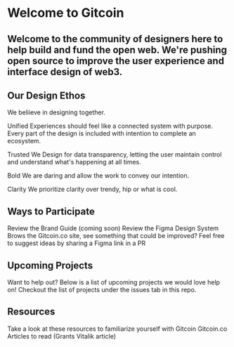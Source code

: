 

# Welcome to Gitcoin


## Welcome to the community of designers here to help build and fund the open web. We're pushing open source to improve the user experience and interface design of web3.


## Our Design Ethos

We beliieve in designing together.

Unified
Experiences should feel like a connected system with purpose. Every part of the design is included with intention to complete an ecosystem.

Trusted
We Design for data transparency, letting the user maintain control and understand what's happening at all times.

Bold
We are daring and allow the work to convey our intention.

Clarity
We prioritize clarity over trendy, hip or what is cool.



## Ways to Participate
Review the Brand Guide (coming soon)
Review the Figma Design System
Brows the Gitcoin.co site, see something that could be improved? Feel free to suggest ideas by sharing a Figma link in a PR

## Upcoming Projects
Want to help out? Below is a list of upcoming projects we would love help on!
Checkout the list of projects under the issues tab in this repo. 

## Resources
Take a look at these resources to familiarize yourself with Gitcoin
Gitcoin.co
Articles to read (Grants Vitalik article)
